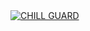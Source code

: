 <a href="https://discordbots.org/bot/586675389359980554" >
  <img src="https://discordbots.org/api/widget/servers/586675389359980554.svg" alt="CHILL GUARD" />
</a>
